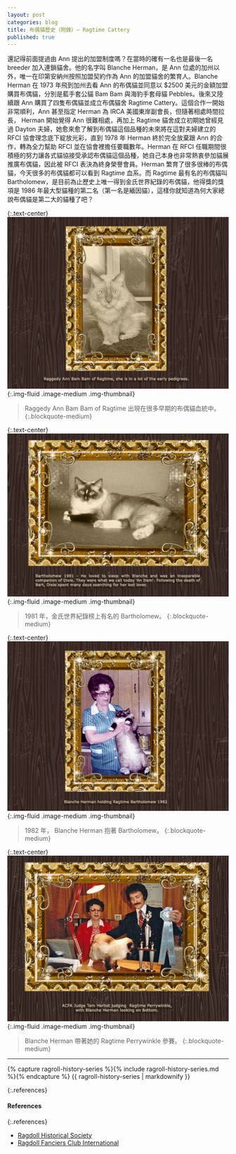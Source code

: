 ```yaml
---
layout: post
categories: blog
title: 布偶貓歷史（附錄）— Ragtime Cattery
published: true
---
```


還記得前面提過由 Ann 提出的加盟制度嗎？在當時的確有一名也是最後一名 breeder 加入連鎖貓舍。他的名字叫 Blanche Herman，是 Ann 位處的加州以外，唯一在印第安納州按照加盟契約作為 Ann 的加盟貓舍的繁育人。Blanche Herman 在 1973 年飛到加州去看 Ann 的布偶貓並同意以 $2500 美元的金額加盟購買布偶貓，分別是藍手套公貓 Bam Bam 與海豹手套母貓 Pebbles。後來又陸續跟 Ann 購買了四隻布偶貓並成立布偶貓舍 Ragtime Cattery。這個合作一開始非常順利，Ann 甚至指定 Herman 為 IRCA 美國東岸副會長，但隨著相處時間拉長， Herman 開始覺得 Ann 很難相處，再加上 Ragtime 貓舍成立初期她曾經見過 Dayton 夫婦，她愈來愈了解到布偶貓這個品種的未來將在這對夫婦建立的 RFCI 協會理念底下綻放光彩，直到 1978 年 Herman 終於完全放棄跟 Ann 的合作，轉為全力幫助 RFCI 並在協會裡擔任要職數年。Herman 在 RFCI 任職期間很積極的努力讓各式貓協接受承認布偶貓這個品種，她自己本身也非常熱衷參加貓展推廣布偶貓，因此被 RFCI 表決為終身榮譽會員。Herman 繁育了很多很棒的布偶貓，今天很多的布偶貓都可以看到 Ragtime 血系。而 Ragtime 最有名的布偶貓叫 Bartholomew，是目前為止歷史上唯一得到金氏世界紀錄的布偶貓，他得獎的獎項是 1986 年最大型貓種的第二名（第一名是緬因貓），這樣你就知道為何大家總說布偶貓是第二大的貓種了吧？

{:.text-center}
![history-5-1](/assets/img/history/history-5-1.jpg){:.img-fluid .image-medium .img-thumbnail}
> Raggedy Ann Bam Bam of Ragtime 出現在很多早期的布偶貓血統中。
{:.blockquote-medium}

{:.text-center}
![history-5-2](/assets/img/history/history-5-2.jpg){:.img-fluid .image-medium .img-thumbnail}
> 1981 年，金氏世界紀錄榜上有名的 Bartholomew。
{:.blockquote-medium}

{:.text-center}
![history-5-3](/assets/img/history/history-5-3.jpg){:.img-fluid .image-medium .img-thumbnail}
> 1982 年， Blanche Herman 抱著 Bartholomew。
{:.blockquote-medium}

{:.text-center}
![history-5-4](/assets/img/history/history-5-4.jpg){:.img-fluid .image-medium .img-thumbnail}
> Blanche Herman 帶著她的 Ragtime Perrywinkle 參賽。
{:.blockquote-medium}

---

{% capture ragroll-history-series %}{% include ragroll-history-series.md %}{% endcapture %}
{{ ragroll-history-series | markdownify }}

{:.references}
#### References

{:.references}
* [Ragdoll Historical Society](http://ragdollhistoricalsociety.org/)
* [Ragdoll Fanciers Club International](http://rfci.org/)

